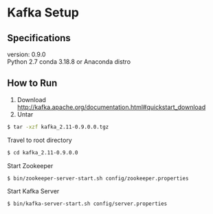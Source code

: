 # Kafka Setup
## Specifications
version: 0.9.0<br>
Python 2.7
conda 3.18.8 or Anaconda distro
## How to Run
1. Download
http://kafka.apache.org/documentation.html#quickstart_download
2. Untar
```bash 
$ tar -xzf kafka_2.11-0.9.0.0.tgz
```
Travel to root directory
```bash 
$ cd kafka_2.11-0.9.0.0
```
Start Zookeeper
```bash 
$ bin/zookeeper-server-start.sh config/zookeeper.properties
```
Start Kafka Server
```bash 
$ bin/kafka-server-start.sh config/server.properties
```
